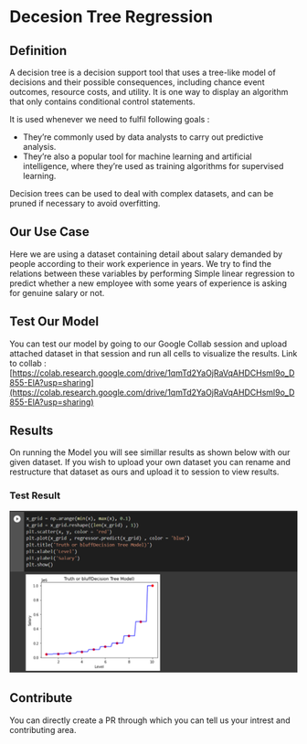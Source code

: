 # Decesion Tree Regression

## Definition

A decision tree is a decision support tool that uses a tree-like model of decisions and their possible consequences, including chance event outcomes, resource costs, and utility. It is one way to display an algorithm that only contains conditional control statements.

It is used whenever we need to fulfil following goals :

  - They’re commonly used by data analysts to carry out predictive analysis.
  - They’re also a popular tool for machine learning and artificial intelligence, where they’re used as training algorithms for supervised learning.

Decision trees can be used to deal with complex datasets, and can be pruned if necessary to avoid overfitting.

## Our Use Case

Here we are using a dataset containing detail about salary demanded by people according to their work experience in years.
We try to find the relations between these variables by performing Simple linear regression to predict whether a new employee with some years of experience is asking
for genuine salary or not.

## Test Our Model

You can test our model by going to our Google Collab session and upload attached dataset in that session and run all cells to visualize the results.
Link to collab : [https://colab.research.google.com/drive/1qmTd2YaOjRaVqAHDCHsml9o_D855-ElA?usp=sharing](https://colab.research.google.com/drive/1qmTd2YaOjRaVqAHDCHsml9o_D855-ElA?usp=sharing)

## Results 

On running the Model you will see simillar results as shown below with our given dataset. If you wish to upload your own dataset you can rename and restructure that dataset as ours and upload it to session to view results.

### Test Result

<p align="center"><img src="/docs/img/decision_tree.png" alt="slr"></p>

## Contribute

You can directly create a PR through which you can tell us your intrest and contributing area.